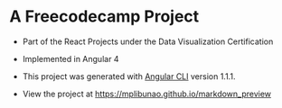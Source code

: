 # A Freecodecamp Project

- Part of the React Projects under the Data Visualization Certification

- Implemented in Angular 4

- This project was generated with [Angular CLI](https://github.com/angular/angular-cli) version 1.1.1.

- View the project at https://mplibunao.github.io/markdown_preview